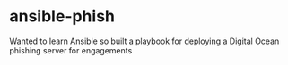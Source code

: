 # ansible-phish
Wanted to learn Ansible so built a playbook for deploying a Digital Ocean phishing server for engagements
